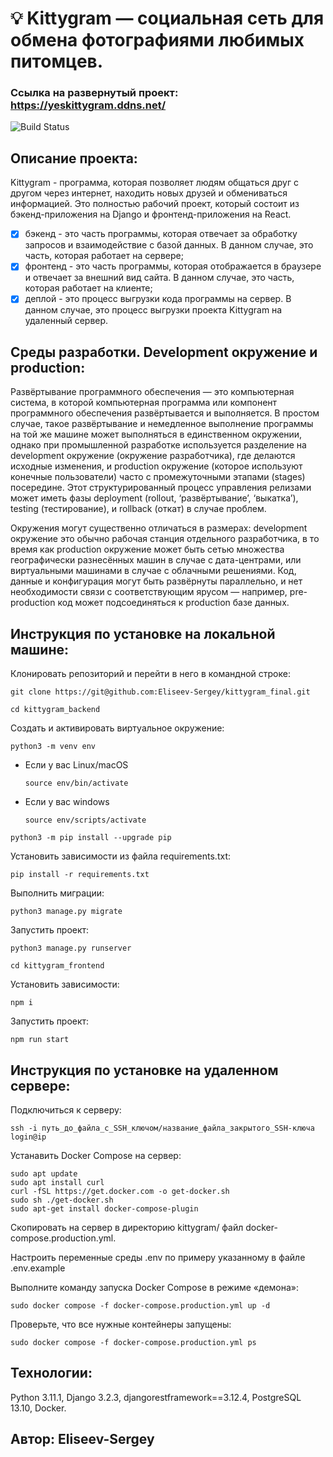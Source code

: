 # 💡 Kittygram — социальная сеть для обмена фотографиями любимых питомцев. 

### Ссылка на развернутый проект: https://yeskittygram.ddns.net/
![Build Status](https://github.com/Eliseev-Sergey/kittygram_final/actions/workflows/main.yml/badge.svg)
## Описание проекта:
Kittygram - программа, которая позволяет людям общаться друг с другом через интернет, находить новых друзей и обмениваться информацией. Это полностью рабочий проект, который состоит из бэкенд-приложения на Django и фронтенд-приложения на React.
- [x] бэкенд - это часть программы, которая отвечает за обработку запросов и взаимодействие с базой данных. В данном случае, это часть, которая работает на сервере;
- [x] фронтенд - это часть программы, которая отображается в браузере и отвечает за внешний вид сайта. В данном случае, это часть, которая работает на клиенте;
- [x] деплой - это процесс выгрузки кода программы на сервер. В данном случае, это процесс выгрузки проекта Kittygram на удаленный сервер.

## Среды разработки. Development окружение и production:
Развёртывание программного обеспечения — это компьютерная система, в которой компьютерная программа или компонент программного обеспечения развёртывается и выполняется. В простом случае, такое развёртывание и немедленное выполнение программы на той же машине может выполняться в единственном окружении, однако при промышленной разработке используется разделение на development окружение (окружение разработчика), где делаются исходные изменения, и production окружение (которое используют конечные пользователи) часто с промежуточными этапами (stages) посередине. Этот структурированный процесс управления релизами может иметь фазы deployment (rollout, ‘развёртывание’, ‘выкатка’), testing (тестирование), и rollback (откат) в случае проблем.

Окружения могут существенно отличаться в размерах: development окружение это обычно рабочая станция отдельного разработчика, в то время как production окружение может быть сетью множества географически разнесённых машин в случае с дата-центрами, или виртуальными машинами в случае с облачными решениями. Код, данные и конфигурация могут быть развёрнуты параллельно, и нет необходимости связи с соответствующим ярусом — например, pre-production код может подсоединяться к production базе данных.

## Инструкция по установке на локальной машине:
Клонировать репозиторий и перейти в него в командной строке:
```
git clone https://git@github.com:Eliseev-Sergey/kittygram_final.git
```
```
cd kittygram_backend
```
Cоздать и активировать виртуальное окружение:
```
python3 -m venv env
```

* Если у вас Linux/macOS
    ```
    source env/bin/activate
    ```
* Если у вас windows
    ```
    source env/scripts/activate
    ```
```
python3 -m pip install --upgrade pip
```
Установить зависимости из файла requirements.txt:
```
pip install -r requirements.txt
```
Выполнить миграции:
```
python3 manage.py migrate
```
Запустить проект:
```
python3 manage.py runserver
```
```
cd kittygram_frontend
```
Установить зависимости:
```
npm i
```
Запустить проект:
```
npm run start
```

## Инструкция по установке на удаленном сервере:
Подключиться к серверу:
```
ssh -i путь_до_файла_с_SSH_ключом/название_файла_закрытого_SSH-ключа login@ip
```
Устанавить Docker Compose на сервер:
```
sudo apt update
sudo apt install curl
curl -fSL https://get.docker.com -o get-docker.sh
sudo sh ./get-docker.sh
sudo apt-get install docker-compose-plugin
```
Скопировать на сервер в директорию kittygram/ файл docker-compose.production.yml.

Настроить переменные среды .env по примеру указанному в файле .env.example

Выполните команду запуска Docker Compose в режиме «демона»:
```
sudo docker compose -f docker-compose.production.yml up -d
```
Проверьте, что все нужные контейнеры запущены:
```
sudo docker compose -f docker-compose.production.yml ps
```
## Технологии:

Python 3.11.1, Django 3.2.3, djangorestframework==3.12.4, PostgreSQL 13.10, Docker.

## Автор: Eliseev-Sergey
